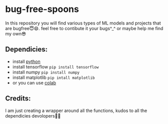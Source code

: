 # bug-free-spoons
In this repository you will find various types of ML models and projects that are bugfree😇😄. feel free to contibute it your bugs^_^ or maybe help me find my own😎

## Dependicies:
- install [python](https://www.python.org/downloads/)
- install tensorflow `pip install tensorflow`
- install numpy `pip install numpy`
- install matplotlib `pip intall matplotlib`
- or you can use [colab](https://www.google.com/url?sa=t&rct=j&q=&esrc=s&source=web&cd=&cad=rja&uact=8&ved=2ahUKEwify9X17-zrAhXgxjgGHcVCBeUQFjAAegQIARAC&url=https%3A%2F%2Fcolab.research.google.com%2F&usg=AOvVaw3A5aPK2kLFzKOzb6sOckVw)

## Credits:
I am just creating a wrapper around all the functions, kudos to all the dependicies devolopers🎉🎊
